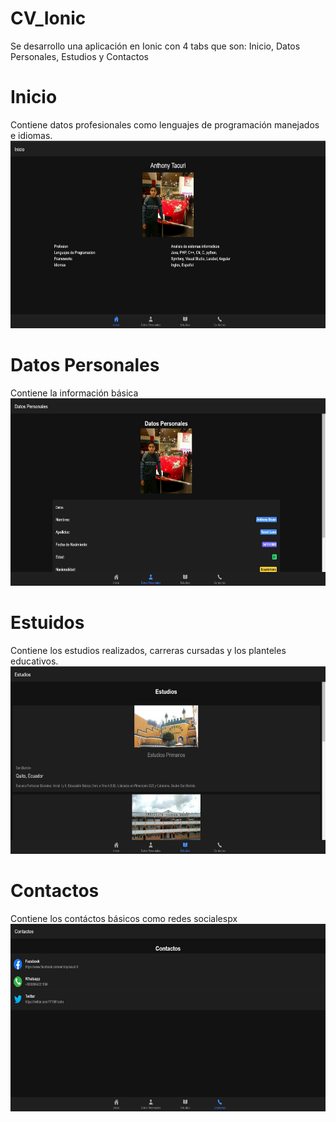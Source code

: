 # CV_Ionic
Se desarrollo una aplicación en Ionic con 4 tabs que son: Inicio, Datos Personales, Estudios y Contactos
# Inicio
Contiene datos profesionales como lenguajes de programación manejados e idiomas.
<img src="https://github.com/ant121/CV_Ionic/blob/master/Capturas/home.JPG?raw=true" height="300px"/>
# Datos Personales
Contiene la información básica  
<img src="https://github.com/ant121/CV_Ionic/blob/master/Capturas/datos.JPG?raw=true" height="300px"/>
# Estuidos
Contiene los estudios realizados, carreras cursadas y los planteles educativos.
<img src="https://github.com/ant121/CV_Ionic/blob/master/Capturas/estudios.JPG?raw=true" height="300px"/>
# Contactos
Contiene los contáctos básicos como redes socialespx
<img src="https://github.com/ant121/CV_Ionic/blob/master/Capturas/contactos.JPG?raw=true" height="300px"/>
